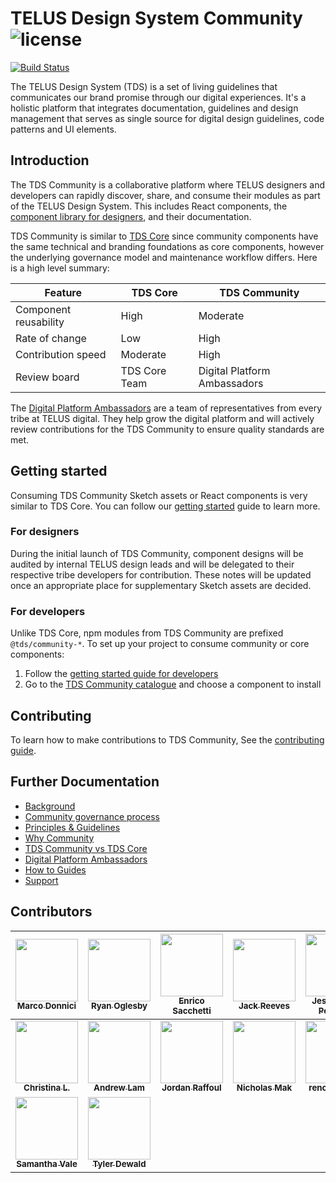 # TELUS Design System Community ![license](https://img.shields.io/github/license/telus/tds-community.svg?style=flat-square)

[![Build Status][circle-image]][circle-url]

The TELUS Design System (TDS) is a set of living guidelines that communicates our brand promise through our digital experiences.
It's a holistic platform that integrates documentation, guidelines and design management that serves as single source for
digital design guidelines, code patterns and UI elements.

## Introduction

The TDS Community is a collaborative platform where TELUS designers and developers can rapidly discover, share, and consume
their modules as part of the TELUS Design System. This includes React components, the [component library for designers](https://tds.telus.com/getting-started/designers.html), and their documentation.

TDS Community is similar to [TDS Core](https://github.com/telus/tds-core) since community components
have the same technical and branding foundations as core components, however the underlying governance model and
maintenance workflow differs. Here is a high level summary:

| Feature               | TDS Core      | TDS Community                |
| --------------------- | ------------- | ---------------------------- |
| Component reusability | High          | Moderate                     |
| Rate of change        | Low           | High                         |
| Contribution speed    | Moderate      | High                         |
| Review board          | TDS Core Team | Digital Platform Ambassadors |

The [Digital Platform Ambassadors](https://github.com/orgs/telus/teams/digital-platform-ambassadors) are a team
of representatives from every tribe at TELUS digital. They help grow the digital platform and will actively
review contributions for the TDS Community to ensure quality standards are met.

## Getting started

Consuming TDS Community Sketch assets or React components is very similar to TDS Core. You can follow our
[getting started](https://tds.telus.com/getting-started/getting-started.html) guide to learn more.

### For designers

During the initial launch of TDS Community, component designs will be audited by internal TELUS design
leads and will be delegated to their respective tribe developers for contribution. These notes will be updated
once an appropriate place for supplementary Sketch assets are decided.

### For developers

Unlike TDS Core, npm modules from TDS Community are prefixed `@tds/community-*`. To set up your project
to consume community or core components:

1.  Follow the [getting started guide for developers](https://tds.telus.com/getting-started/developers.html)
2.  Go to the [TDS Community catalogue](https://tds.telus.com/community/index.html) and choose a component to install

## Contributing

To learn how to make contributions to TDS Community, See the [contributing guide](./.github/CONTRIBUTING.md).

## Further Documentation

- [Background](./guide/history.md)
- [Community governance process](./guide/GovernanceProcess.md)
- [Principles & Guidelines](./guide/PrinciplesGuidelines.md)
- [Why Community](./guide/WhyCommunity.md)
- [TDS Community vs TDS Core](./guide/communityVsCore.md)
- [Digital Platform Ambassadors](./guide/DigitalPlatformAmbassadors.md)
- [How to Guides](./guide/HowToGuides.md)
- [Support](./guide/Support.md)

## Contributors

<!-- ALL-CONTRIBUTORS-LIST:START - Do not remove or modify this section -->
<!-- prettier-ignore -->
| [<img src="https://avatars0.githubusercontent.com/u/10531523?v=4" width="100px;"/><br /><sub><b>Marco Donnici</b></sub>](https://github.com/marcod1419)<br />[](#tds-marcod1419 "") | [<img src="https://avatars0.githubusercontent.com/u/1375942?v=4" width="100px;"/><br /><sub><b>Ryan Oglesby</b></sub>](http://ryanogles.by)<br />[](#tds-ryanoglesby08 "") | [<img src="https://avatars0.githubusercontent.com/u/12798751?v=4" width="100px;"/><br /><sub><b>Enrico Sacchetti</b></sub>](http://theetrain.ca)<br />[](#tds-theetrain "") | [<img src="https://avatars1.githubusercontent.com/u/9420407?v=4" width="100px;"/><br /><sub><b>Jack Reeves</b></sub>](https://github.com/jackreeves)<br />[](#tds-jackreeves "") | [<img src="https://avatars1.githubusercontent.com/u/5464587?v=4" width="100px;"/><br /><sub><b>Jesse David Peterson</b></sub>](http://www.jes.dav.pet)<br />[](#tds-jesdavpet "") | [<img src="https://avatars1.githubusercontent.com/u/32303524?v=4" width="100px;"/><br /><sub><b>Mujtaba Hasni</b></sub>](https://github.com/mujtabahasni)<br />[](#tds-mujtabahasni "") | [<img src="https://avatars3.githubusercontent.com/u/26413531?v=4" width="100px;"/><br /><sub><b>Anatolii Gorovyi</b></sub>](https://github.com/agorovyi)<br />[](#tds-agorovyi "") |
| :---: | :---: | :---: | :---: | :---: | :---: | :---: |
| [<img src="https://avatars3.githubusercontent.com/u/42220619?v=4" width="100px;"/><br /><sub><b>Christina L.</b></sub>](https://github.com/Christina-Lo)<br />[](#tds-Christina-Lo "") | [<img src="https://avatars0.githubusercontent.com/u/931411?v=4" width="100px;"/><br /><sub><b>Andrew Lam</b></sub>](https://github.com/Andrew-K-Lam)<br />[](#tds-Andrew-K-Lam "") | [<img src="https://avatars0.githubusercontent.com/u/1036187?v=4" width="100px;"/><br /><sub><b>Jordan Raffoul</b></sub>](http://jordanraffoul.com)<br />[](#tds-jraff "") | [<img src="https://avatars2.githubusercontent.com/u/22725151?v=4" width="100px;"/><br /><sub><b>Nicholas Mak</b></sub>](https://github.com/nicmak)<br />[](#tds-nicmak "") | [<img src="https://avatars1.githubusercontent.com/in/2740?v=4" width="100px;"/><br /><sub><b>renovate[bot]</b></sub>](https://github.com/apps/renovate)<br />[](#tds-renovate[bot] "") | [<img src="https://avatars1.githubusercontent.com/u/3803746?v=4" width="100px;"/><br /><sub><b>Mike Bunce</b></sub>](https://github.com/sketchidea)<br />[](#tds-sketchidea "") | [<img src="https://avatars2.githubusercontent.com/u/2739819?v=4" width="100px;"/><br /><sub><b>Ani</b></sub>](https://github.com/simpleimpulse)<br />[](#tds-simpleimpulse "") |
| [<img src="https://avatars0.githubusercontent.com/u/1015398?v=4" width="100px;"/><br /><sub><b>Samantha Vale</b></sub>](https://github.com/karlasamantha)<br />[](#tds-karlasamantha "") | [<img src="https://avatars0.githubusercontent.com/u/10473576?v=4" width="100px;"/><br /><sub><b>Tyler Dewald</b></sub>](https://github.com/DewaldoDev)<br />[](#tds-DewaldoDev "") |
<!-- ALL-CONTRIBUTORS-LIST:END -->

[circle-url]: https://circleci.com/gh/telus/tds-community
[circle-image]: https://img.shields.io/circleci/project/github/telus/tds-community/master.svg?style=for-the-badge&logo=circleci
